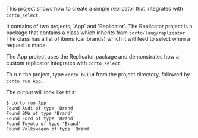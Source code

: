 This project shows how to create a simple replicator that integrates with `corto_select`. 

It contains of two projects, 'App' and 'Replicator'. 
The Replicator project is a package that contains a class which inherits from `corto/lang/replicator`. The
class has a list of items (car brands) which it will feed to select when a request is made.

The App project uses the Replicator package and demonstrates how a custom replicator integrates with `corto_select`.

To run the project, type `corto build` from the project directory, followed by `corto run App`.

The output will look like this:
```
$ corto run App
Found Audi of type 'Brand'
Found BMW of type 'Brand'
Found Ford of type 'Brand'
Found Toyota of type 'Brand'
Found Volkswagen of type 'Brand'
```
